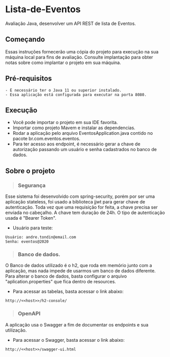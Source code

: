 # Lista-de-Eventos

Avaliação Java, desenvolver um API REST de lista de Eventos.

## Começando

Essas instruções fornecerão uma cópia do projeto para execução na sua máquina local para fins de avaliação. Consulte implantação para obter notas sobre como implantar o projeto em sua máquina.


## Pré-requisitos

```
- É necessário ter o Java 11 ou superior instalado.
- Essa aplicação está configurada para executar na porta 8080.
```

## Execução

- Você pode importar o projeto em sua IDE favorita.
- Importar como projeto Mavem e instalar as dependencias.
- Rodar a aplicação pelo arquivo EventosApplication.java contido no pacote br.com.eventos.eventos.
- Para ter acesso aos endpoint, é necessário gerar a chave de autorização passando um usuário e senha cadastrados no banco de dados.

## Sobre o projeto

> ### Segurança
Esse sistema foi desenvolvido com spring-security, porém por ser uma aplicação stateless, foi usado a biblioteca jjwt para gerar chave de autenticação.
Toda vez que uma requisição for feita, a chave precisa ser enviada no cabeçalho.
A chave tem duração de 24h.
O tipo de autenticação usada é "Bearer Token".

- Usuário para teste:
```
Usuário: andre.tondin@email.com
Senha: eventos@2020
```

> ### Banco de dados.
O Banco de dados utilizado é o h2, que roda em memório junto com a aplicação, mas nada impede de usarmos um banco de dados diferente.
Para alterar o banco de dados, basta configurar o arquivo "aplication.properties" que fica dentro de resources.

- Para acessar as tabelas, basta acessar o link abaixo:
```
http://<<host>>/h2-console/
```

> ### OpenAPI
A aplicação usa o Swagger a fim de documentar os endpoints e sua utilização.

- Para acessar o Swagger, basta acessar o link abaixo:
```
http://<<host>>/swagger-ui.html
```



